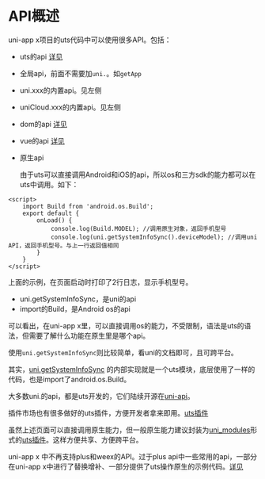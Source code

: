 # API概述

uni-app x项目的uts代码中可以使用很多API。包括：

- uts的api [详见](../uts/buildin-object-api/global.md)
- 全局api，前面不需要加`uni.`。如`getApp`
- uni.xxx的内置api。见左侧
- uniCloud.xxx的内置api。见左侧
- dom的api [详见](dom/README.md)
- vue的api [详见](../vue/README.md)
- 原生api
	
	由于uts可以直接调用Android和iOS的api，所以os和三方sdk的能力都可以在uts中调用。如下：

```vue
<script>
	import Build from 'android.os.Build';
	export default {
		onLoad() {
			console.log(Build.MODEL); //调用原生对象，返回手机型号
			console.log(uni.getSystemInfoSync().deviceModel); //调用uni API，返回手机型号。与上一行返回值相同
		}
	}
</script>
```

上面的示例，在页面启动时打印了2行日志，显示手机型号。

- uni.getSystemInfoSync，是uni的api
- import的Build，是Android os的api

可以看出，在uni-app x里，可以直接调用os的能力，不受限制，语法是uts的语法，但需要了解什么功能在原生里是哪个api。

使用`uni.getSystemInfoSync`则比较简单，看uni的文档即可，且可跨平台。

其实，[uni.getSystemInfoSync](https://gitcode.net/dcloud/uni-api/-/blob/master/uni_modules/uni-getSystemInfo/utssdk/app-android/index.uts) 的内部实现就是一个uts模块，底层使用了一样的代码，也是import了android.os.Build。

大多数uni.的api，都是uts开发的，它们陆续开源在[uni-api](https://gitcode.net/dcloud/uni-api)。

插件市场也有很多做好的uts插件，方便开发者拿来即用。[uts插件](https://ext.dcloud.net.cn/?cat1=8&type=UpdatedDate)

虽然上述页面可以直接调用原生能力，但一般原生能力建议封装为[uni_modules](https://uniapp.dcloud.net.cn/plugin/uni_modules.html)形式的[uts插件](https://uniapp.dcloud.net.cn/plugin/uts-plugin.html)。这样方便共享、方便跨平台。

uni-app x 中不再支持plus和weex的API。过于plus api中一些常用的api，一部分在uni-app x中进行了替换增补、一部分提供了uts操作原生的示例代码。[详见](ext.md)